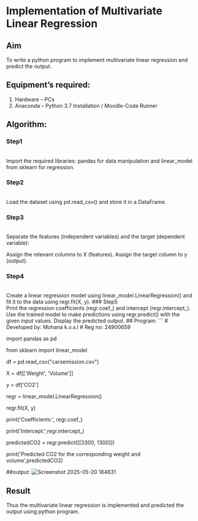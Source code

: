 # Implementation of Multivariate Linear Regression
## Aim
To write a python program to implement multivariate linear regression and predict the output.
## Equipment’s required:
1.	Hardware – PCs
2.	Anaconda – Python 3.7 Installation / Moodle-Code Runner
## Algorithm:
### Step1
<br>Import the required libraries: pandas for data manipulation and linear_model from sklearn for regression.

### Step2
<br>Load the dataset using pd.read_csv() and store it in a DataFrame.

### Step3
<br>Separate the features (independent variables) and the target (dependent variable):

Assign the relevant columns to X (features).
Assign the target column to y (output).

### Step4
<br>
Create a linear regression model using linear_model.LinearRegression() and fit it to the data using regr.fit(X, y).
### Step5
<br>Print the regression coefficients (regr.coef_) and intercept (regr.intercept_).
Use the trained model to make predictions using regr.predict() with the given input values.
Display the predicted output.
## Program:
```
# Developed by: Mohana k.v.s.l
# Reg no: 24900659


import pandas as pd

from sklearn import linear_model

df = pd.read_csv("carsemission.csv")

X = df[['Weight', 'Volume']]

y = df['CO2']

regr = linear_model.LinearRegression()

regr.fit(X, y)

print('Coefficients:', regr.coef_)

print('Intercept:',regr.intercept_)

predictedCO2 = regr.predict([[3300, 1300]])

print('Predicted CO2 for the corresponding weight and volume',predictedCO2)

##output:
![Screenshot 2025-05-20 184831](https://github.com/user-attachments/assets/9206b6d5-b155-4803-9317-2660f4f19ad4)


## Result
Thus the multivariate linear regression is implemented and predicted the output using python program.




```
